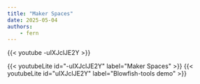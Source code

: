 ```yaml
---
title: "Maker Spaces"
date: 2025-05-04
authors:
    - fern
---
```


{{< youtube -uIXJclJE2Y >}}

{{< youtubeLite id="-uIXJclJE2Y" label="Maker Spaces" >}}
{{< youtubeLite id="uIXJclJE2Y" label="Blowfish-tools demo" >}}
